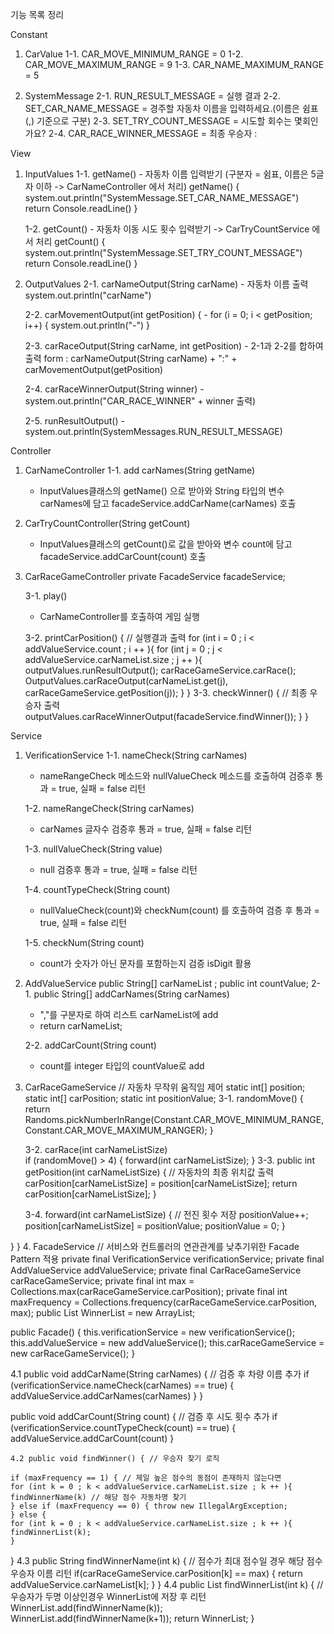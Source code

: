 기능 목록 정리

Constant
1. CarValue
   1-1. CAR_MOVE_MINIMUM_RANGE = 0
   1-2. CAR_MOVE_MAXIMUM_RANGE = 9
   1-3. CAR_NAME_MAXIMUM_RANGE = 5

2. SystemMessage
   2-1. RUN_RESULT_MESSAGE = 실행 결과
   2-2. SET_CAR_NAME_MESSAGE = 경주할 자동차 이름을 입력하세요.(이름은 쉼표(,) 기준으로 구분)
   2-3. SET_TRY_COUNT_MESSAGE = 시도할 회수는 몇회인가요?
   2-4. CAR_RACE_WINNER_MESSAGE = 최종 우승자 :


View 
1. InputValues
    1-1. getName()
        - 자동차 이름 입력받기 (구분자 = 쉼표, 이름은 5글자 이하 -> CarNameController 에서 처리)
        getName() { 
        system.out.println("SystemMessage.SET_CAR_NAME_MESSAGE")
        return Console.readLine() } 

    1-2. getCount()
        - 자동차 이동 시도 횟수 입력받기 -> CarTryCountService 에서 처리
        getCount() {
        system.out.println("SystemMessage.SET_TRY_COUNT_MESSAGE")
        return Console.readLine() }


2. OutputValues
    2-1. carNameOutput(String carName)
        - 자동차 이름 출력 
        system.out.println("carName")

    2-2. carMovementOutput(int getPosition) {
        - for (i = 0; i < getPosition; i++) {
            system.out.println("-")
   }

    2-3. carRaceOutput(String carName, int getPosition)
        - 2-1과 2-2를 합하여 출력
        form : carNameOutput(String carName) + ":" + carMovementOutput(getPosition) 

    2-4. carRaceWinnerOutput(String winner)
        - system.out.println("CAR_RACE_WINNER" + winner 출력)

    2-5. runResultOutput()
        - system.out.println(SystemMessages.RUN_RESULT_MESSAGE)
  

Controller
1. CarNameController
    1-1. add carNames(String getName)
    - InputValues클래스의 getName() 으로 받아와 String 타입의 변수 carNames에 담고 facadeService.addCarName(carNames) 호출

2. CarTryCountController(String getCount)
    - InputValues클래스의 getCount()로 값을 받아와 변수 count에 담고 facadeService.addCarCount(count) 호출

3. CarRaceGameController
    private FacadeService facadeService;

   3-1. play()
    - CarNameController를 호출하여 게임 실행

    3-2. printCarPosition() { // 실행결과 출력
    for (int i = 0 ; i < addValueService.count ; i ++ ){
    for (int j = 0 ; j < addValueService.carNameList.size ; j ++ ){
    outputValues.runResultOutput();
    carRaceGameService.carRace();
    OutputValues.carRaceOutput(carNameList.get(j), carRaceGameService.getPosition(j));
}
} 
    3-3. checkWinner() { // 최종 우승자 출력 
    outputValues.carRaceWinnerOutput(facadeService.findWinner());
    }
}

Service
1. VerificationService
    1-1. nameCheck(String carNames)
    - nameRangeCheck 메소드와 nullValueCheck 메소드를 호출하여 검증후 통과 = true, 실패 = false 리턴

    1-2. nameRangeCheck(String carNames) 
    - carNames 글자수 검증후 통과 = true, 실패 = false 리턴 

    1-3. nullValueCheck(String value)
    - null 검증후 통과 = true, 실패 = false 리턴

    1-4. countTypeCheck(String count)
    - nullValueCheck(count)와 checkNum(count) 를 호출하여 검증 후 통과 = true, 실패 = false 리턴

    1-5. checkNum(String count)
    - count가 숫자가 아닌 문자를 포함하는지 검증 isDigit 활용
   
2. AddValueService
    public String[] carNameList ;
    public int countValue;
    2-1. public String[] addCarNames(String carNames)
    - ","를 구분자로 하여 리스트 carNameList에 add
    - return carNameList;

    2-2. addCarCount(String count)
    - count를 integer 타입의 countValue로 add
   
3. CarRaceGameService // 자동차 무작위 움직임 제어
    static int[] position;
    static int[] carPosition;
    static int positionValue;
    3-1. randomMove() { return Randoms.pickNumberInRange(Constant.CAR_MOVE_MINIMUM_RANGE, Constant.CAR_MOVE_MAXIMUM_RANGER); } 
    
    3-2. carRace(int carNameListSize)  
     if (randomMove() > 4) {
        forward(int carNameListSize);
}
    3-3. public int getPosition(int carNameListSize) { // 자동차의 최종 위치값 출력
    carPosition[carNameListSize] = position[carNameListSize];
    return carPosition[carNameListSize];
   }

    3-4. forward(int carNameListSize) { // 전진 횟수 저장
    positionValue++;
    position[carNameListSize] = positionValue;
    positionValue = 0;
}

   
    

}
    }
4. FacadeService // 서비스와 컨트롤러의 연관관계를 낮추기위한 Facade Pattern 적용 
   private final VerificationService verificationService;
   private final AddValueService addValueService;
   private final CarRaceGameService carRaceGameService;
   private final int max = Collections.max(carRaceGameService.carPosition);
   private final int maxFrequency = Collections.frequency(carRaceGameService.carPosition, max); 
   public List<String> WinnerList = new ArrayList<String>;

   public Facade() {
   this.verificationService = new verificationService();
   this.addValueService = new addValueService();
   this.carRaceGameService = new carRaceGameService(); 
   }

   4.1 public void addCarName(String carNames) { // 검증 후 차량 이름 추가
    if (verificationService.nameCheck(carNames) == true) {
    addValueService.addCarNames(carNames)
    }
}

   public void addCarCount(String count) { // 검증 후 시도 횟수 추가
   if (verificationService.countTypeCheck(count) == true) {
   addValueService.addCarCount(count)
   }


    4.2 public void findWinner() { // 우승자 찾기 로직

    if (maxFrequency == 1) { // 제일 높은 점수의 동점이 존재하지 않는다면
    for (int k = 0 ; k < addValueService.carNameList.size ; k ++ ){
    findWinnerName(k) // 해당 점수 자동차명 찾기
    } else if (maxFrequency == 0) { throw new IllegalArgException; 
    } else { 
    for (int k = 0 ; k < addValueService.carNameList.size ; k ++ ){
    findWinnerList(k);
    }
}
    4.3 public String findWinnerName(int k) { // 점수가 최대 점수일 경우 해당 점수 우승자 이름 리턴
    if(carRaceGameService.carPosition[k] == max) {
    return addValueService.carNameList[k];
        }
    }
    4.4 public List<String> findWinnerList(int k) {  // 우승자가 두명 이상인경우 WinnerList에 저장 후 리턴
    WinnerList.add(findWinnerName(k)); 
    WinnerList.add(findWinnerName(k+1));
    return WinnerList; 
}




